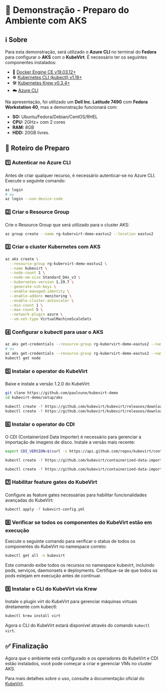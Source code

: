 
# 🚀 Demonstração - Preparo do Ambiente com AKS

## ℹ️ Sobre

Para esta demonstração, será utilizado o **Azure CLI** no terminal do **Fedora** para configurar o **AKS** com o **KubeVirt**. É necessário ter os seguintes componentes instalados:

- 🐳 [Docker Engine CE v19.03.12+](https://docs.docker.com/get-docker/)
- ☸️ [Kubernetes CLI (kubectl) v1.18+](https://kubernetes.io/docs/tasks/tools/install-kubectl/)
- 🛠️ [Kubernetes Krew v0.3.4+](https://krew.sigs.k8s.io/docs/user-guide/setup/install/)
- ☁️ [Azure CLI](https://learn.microsoft.com/en-us/cli/azure/install-azure-cli-linux?pivots=dnf)

Na apresentação, foi utilizado um **Dell Inc. Latitude 7490** com **Fedora Workstation 40**, mas a demonstração funcionará com:

- **SO:** Ubuntu/Fedora/Debian/CentOS/RHEL
- **CPU:** 2GHz+ com 2 cores
- **RAM:** 8GB
- **HDD:** 20GB livres.

## 📝 Roteiro de Preparo

### 1️⃣ Autenticar no Azure CLI

Antes de criar qualquer recurso, é necessário autenticar-se no Azure CLI. Execute o seguinte comando:

```bash
az login
# ou 
az login --use-device-code
```

### 2️⃣ Criar o Resource Group

Crie o Resource Group que será utilizado para o cluster AKS:

```bash
az group create --name rg-kubervirt-demo-eastus2 --location eastus2
```

### 3️⃣ Criar o cluster Kubernetes com AKS

```bash
az aks create \
  --resource-group rg-kubervirt-demo-eastus2 \
  --name kubevirt \
  --node-count 1 \
  --node-vm-size Standard_D4s_v3 \
  --kubernetes-version 1.29.7 \
  --generate-ssh-keys \
  --enable-managed-identity \
  --enable-addons monitoring \
  --enable-cluster-autoscaler \
  --min-count 1 \
  --max-count 5 \
  --network-plugin azure \
  --vm-set-type VirtualMachineScaleSets
```

### 4️⃣ Configurar o kubectl para usar o AKS

```bash
az aks get-credentials --resource-group rg-kubervirt-demo-eastus2 --name kubevirt
# ou 
az aks get-credentials --resource-group rg-kubervirt-demo-eastus2 --name kubevirt --overwrite-existing
kubectl get node
```

### 5️⃣ Instalar o operator do KubeVirt

Baixe e instale a versão 1.2.0 do KubeVirt:

```bash
git clone https://github.com/paulnune/kubevirt-demo
cd kubevirt-demo/setup/aks

kubectl create -f https://github.com/kubevirt/kubevirt/releases/download/v1.2.0/kubevirt-operator.yaml
kubectl create -f https://github.com/kubevirt/kubevirt/releases/download/v1.2.0/kubevirt-cr.yaml
```

### 6️⃣ Instalar o operator do CDI

O CDI (Containerized Data Importer) é necessário para gerenciar a importação de imagens de disco. Instale a versão mais recente:

```bash
export CDI_VERSION=$(curl -s https://api.github.com/repos/kubevirt/containerized-data-importer/releases/latest | grep '"tag_name":' | awk -F'"' '{print $4}')

kubectl create -f https://github.com/kubevirt/containerized-data-importer/releases/download/$CDI_VERSION/cdi-operator.yaml

kubectl create -f https://github.com/kubevirt/containerized-data-importer/releases/download/$CDI_VERSION/cdi-cr.yaml

```

### 7️⃣ Habilitar feature gates do KubeVirt

Configure as feature gates necessárias para habilitar funcionalidades avançadas do KubeVirt:

```bash
kubectl apply -f kubevirt-config.yml

```

### 8️⃣ Verificar se todos os componentes do KubeVirt estão em execução

Execute o seguinte comando para verificar o status de todos os componentes do KubeVirt no namespace correto:

```bash
kubectl get all -n kubevirt

```

Este comando exibe todos os recursos no namespace kubevirt, incluindo pods, serviços, daemonsets e deployments. Certifique-se de que todos os pods estejam em execução antes de continuar.

### 9️⃣ Instalar o CLI do KubeVirt via Krew

Instale o plugin virt do KubeVirt para gerenciar máquinas virtuais diretamente com kubectl:

```bash
kubectl krew install virt
```

Agora o CLI do KubeVirt estará disponível através do comando `kubectl virt`.

## ✅ Finalização

Agora que o ambiente está configurado e os operadores do KubeVirt e CDI estão instalados, você pode começar a criar e gerenciar VMs no cluster AKS.

Para mais detalhes sobre o uso, consulte a documentação oficial do [KubeVirt](https://kubevirt.io/user-guide/).
